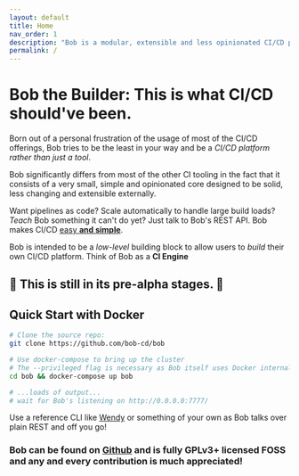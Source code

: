 ```yaml
---
layout: default
title: Home
nav_order: 1
description: "Bob is a modular, extensible and less opinionated CI/CD platform."
permalink: /
---
```


# Bob the Builder: This is what CI/CD should've been.

Born out of a personal frustration of the usage of most of the CI/CD offerings,
Bob tries to be the least in your way and be a _CI/CD platform rather than just a tool_.

Bob significantly differs from most of the other CI tooling in the fact that it
consists of a very small, simple and opinionated core designed to be solid, less
changing and extensible externally.

Want pipelines as code? Scale automatically to handle large build loads?
_Teach_ Bob something it can't do yet? Just talk to Bob's REST API.
Bob makes CI/CD [easy **and simple**](https://www.infoq.com/presentations/Simple-Made-Easy/).

Bob is intended to be a _low-level_ building block to allow users to _build_ their
own CI/CD platform. Think of Bob as a **CI Engine**

## 🚧 This is still in its pre-alpha stages. 🚧

## Quick Start with Docker
```bash
# Clone the source repo:
git clone https://github.com/bob-cd/bob

# Use docker-compose to bring up the cluster
# The --privileged flag is necessary as Bob itself uses Docker internally
cd bob && docker-compose up bob

# ...loads of output...
# wait for Bob's listening on http://0.0.0.0:7777/
```

Use a reference CLI like [Wendy](https://github.com/bob-cd/wendy) or something of
your own as Bob talks over plain REST and off you go!

### Bob can be found on [Github](https://github.com/bob-cd/bob) and is fully GPLv3+ licensed FOSS and any and every contribution is much appreciated!
